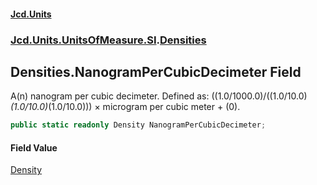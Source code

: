 #### [Jcd.Units](index.md 'index')
### [Jcd.Units.UnitsOfMeasure.SI](Jcd.Units.UnitsOfMeasure.SI.md 'Jcd.Units.UnitsOfMeasure.SI').[Densities](Densities.md 'Jcd.Units.UnitsOfMeasure.SI.Densities')

## Densities.NanogramPerCubicDecimeter Field

A(n) nanogram per cubic decimeter. Defined as: ((1.0/1000.0)/((1.0/10.0)*(1.0/10.0)*(1.0/10.0))) × microgram per cubic meter + (0).

```csharp
public static readonly Density NanogramPerCubicDecimeter;
```

#### Field Value
[Density](Density.md 'Jcd.Units.UnitTypes.Density')